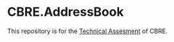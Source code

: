 # CBRE.AddressBook
This repository is for the [Technical Assesment](https://github.com/tarikmiri/Recruitment) of CBRE.
